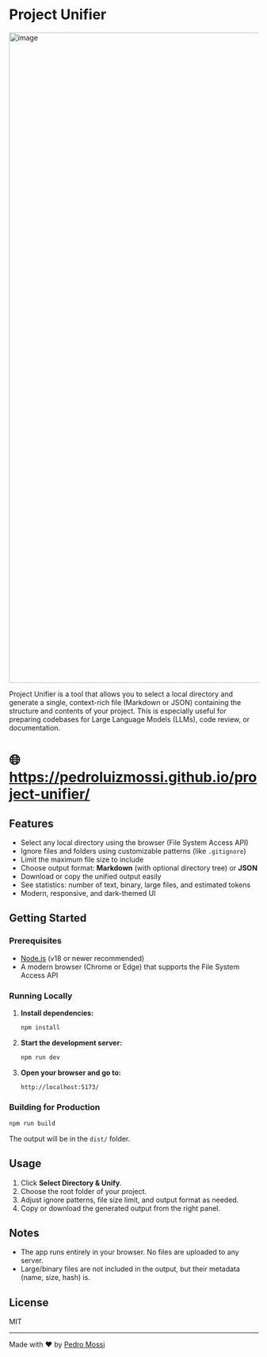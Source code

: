 # Project Unifier

<img width="1374" height="1309" alt="image" src="https://github.com/user-attachments/assets/14e4afb7-b2b1-4eea-b667-d5e42844c548" />


Project Unifier is a tool that allows you to select a local directory and generate a single, context-rich file (Markdown or JSON) containing the structure and contents of your project. This is especially useful for preparing codebases for Large Language Models (LLMs), code review, or documentation.

#  🌐 https://pedroluizmossi.github.io/project-unifier/

## Features

- Select any local directory using the browser (File System Access API)
- Ignore files and folders using customizable patterns (like `.gitignore`)
- Limit the maximum file size to include
- Choose output format: **Markdown** (with optional directory tree) or **JSON**
- Download or copy the unified output easily
- See statistics: number of text, binary, large files, and estimated tokens
- Modern, responsive, and dark-themed UI

## Getting Started

### Prerequisites

- [Node.js](https://nodejs.org/) (v18 or newer recommended)
- A modern browser (Chrome or Edge) that supports the File System Access API

### Running Locally

1. **Install dependencies:**
   ```bash
   npm install
   ```

2. **Start the development server:**
   ```bash
   npm run dev
   ```

3. **Open your browser and go to:**
   ```
   http://localhost:5173/
   ```

### Building for Production

```bash
npm run build
```

The output will be in the `dist/` folder.

## Usage

1. Click **Select Directory & Unify**.
2. Choose the root folder of your project.
3. Adjust ignore patterns, file size limit, and output format as needed.
4. Copy or download the generated output from the right panel.

## Notes

- The app runs entirely in your browser. No files are uploaded to any server.
- Large/binary files are not included in the output, but their metadata (name, size, hash) is.

## License

MIT

---

Made with ❤️ by [Pedro Mossi](https://github.com/pedroluizmossi)
